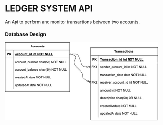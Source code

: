 # LEDGER SYSTEM API
An Api to perform and monitor transactions between two accounts.

### Database Design
![dbdesign](src/utils/pictures/Ledger_System.jpg)
